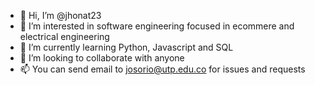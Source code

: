 - 👋 Hi, I’m @jhonat23
- 👀 I’m interested in software engineering focused in ecommere and electrical engineering
- 🌱 I’m currently learning Python, Javascript and SQL
- 💞️ I’m looking to collaborate with anyone
- 📫 You can send email to josorio@utp.edu.co for issues and requests

<!---
jhonat23/jhonat23 is a ✨ special ✨ repository because its `README.md` (this file) appears on your GitHub profile.
You can click the Preview link to take a look at your changes.
--->
